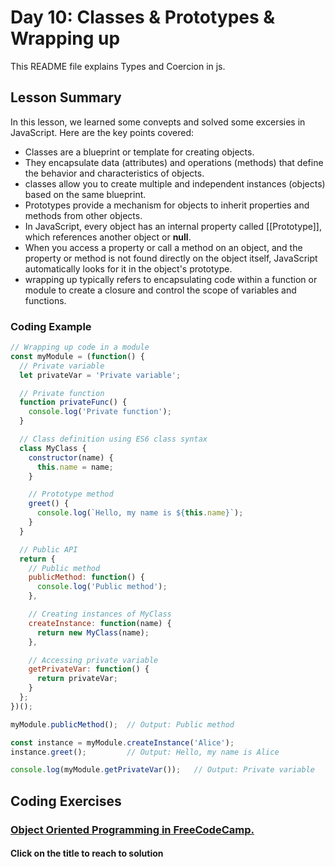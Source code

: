 
# Day 10: Classes & Prototypes & Wrapping up

This README file explains Types  and Coercion in js.

## Lesson Summary

In this lesson, we learned some convepts and solved  some excersies in JavaScript. Here are the key points covered:

- Classes are a blueprint or template for creating objects.
- They encapsulate data (attributes) and operations (methods) that define the behavior and characteristics of objects. 
- classes allow you to create multiple and independent instances (objects) based on the same blueprint.
- Prototypes provide a mechanism for objects to inherit properties and methods from other objects.
- In JavaScript, every object has an internal property called [[Prototype]], which references another object or **null**.
- When you access a property or call a method on an object, and the property or method is not found directly on the object itself, JavaScript automatically looks for it in the object's prototype.
- wrapping up typically refers to encapsulating code within a function or module to create a closure and control the scope of variables and functions.
### Coding Example 
```javascript
// Wrapping up code in a module
const myModule = (function() {
  // Private variable
  let privateVar = 'Private variable';

  // Private function
  function privateFunc() {
    console.log('Private function');
  }

  // Class definition using ES6 class syntax
  class MyClass {
    constructor(name) {
      this.name = name;
    }

    // Prototype method
    greet() {
      console.log(`Hello, my name is ${this.name}`);
    }
  }

  // Public API
  return {
    // Public method
    publicMethod: function() {
      console.log('Public method');
    },

    // Creating instances of MyClass
    createInstance: function(name) {
      return new MyClass(name);
    },

    // Accessing private variable
    getPrivateVar: function() {
      return privateVar;
    }
  };
})();

myModule.publicMethod();  // Output: Public method

const instance = myModule.createInstance('Alice');
instance.greet();         // Output: Hello, my name is Alice

console.log(myModule.getPrivateVar());   // Output: Private variable

```

## Coding Exercises

### [Object Oriented Programming in FreeCodeCamp.](https://www.freecodecamp.org/fcce5aa636f-0382-4e96-a0d3-f54c7866d398)
#### Click on the title to reach to solution
